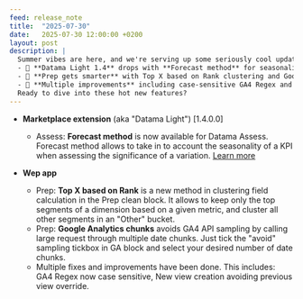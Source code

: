 ```yaml
---
feed: release_note
title:  "2025-07-30"
date:   2025-07-30 12:00:00 +0200
layout: post
description: |
  Summer vibes are here, and we're serving up some seriously cool updates! 🏖️ 
  - 🏪 **Datama Light 1.4** drops with **Forecast method** for seasonality analysis in Assess
  - 🧹 **Prep gets smarter** with Top X based on Rank clustering and Google Analytics chunks to avoid sampling
  - 🔧 **Multiple improvements** including case-sensitive GA4 Regex and better view creation
  Ready to dive into these hot new features?
---
```


* **Marketplace extension** (aka "Datama Light") [1.4.0.0] 
  * Assess: **Forecast method** is now available for Datama Assess. Forecast method allows to take in to account the seasonality of a KPI when assessing the significance of a variation. [Learn more]({{site.url}}/{{site.baseurl}}/extensions/datama-assess/concept.html#4--forecast)

* **Wep app** 
  * Prep: **Top X based on Rank** is a new method in clustering field calculation in the Prep clean block. It allows to keep only the top segments of a dimension based on a given metric, and cluster all other segments in an "Other" bucket.
  * Prep: **Google Analytics chunks** avoids GA4 API sampling by calling large request through multiple date chunks. Just tick the "avoid" sampling tickbox in GA block and select your desired number of date chunks. 
  * Multiple fixes and improvements have been done. This includes: GA4 Regex now case sensitive, New view creation avoiding previous view override. 